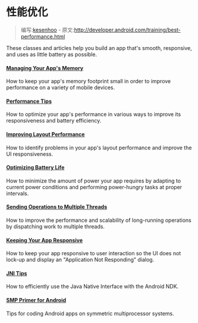 # 性能优化

> 编写:[kesenhoo](https://github.com/kesenhoo) - 原文:<http://developer.android.com/training/best-performance.html>

These classes and articles help you build an app that's smooth, responsive, and uses as little battery as possible.

#### [Managing Your App's Memory](performance/memory.html)
How to keep your app's memory footprint small in order to improve performance on a variety of mobile devices.

#### [Performance Tips](performance/performance-tips.html)
How to optimize your app's performance in various ways to improve its responsiveness and battery efficiency.

#### [Improving Layout Performance](performance/improving-layouts/index.html)
How to identify problems in your app's layout performance and improve the UI responsiveness.

#### [Optimizing Battery Life](performance/monitor-device-state/index.html)
How to minimize the amount of power your app requires by adapting to current power conditions and performing power-hungry tasks at proper intervals.

#### [Sending Operations to Multiple Threads](performance/multi-threads/index.html)
How to improve the performance and scalability of long-running operations by dispatching work to multiple threads.

#### [Keeping Your App Responsive](performance/perf-anr/index.html)
How to keep your app responsive to user interaction so the UI does not lock-up and display an "Application Not Responding" dialog.

#### [JNI Tips](performance/perf-jni/index.html)
How to efficiently use the Java Native Interface with the Android NDK.

#### [SMP Primer for Android](performance/smp/index.html)
Tips for coding Android apps on symmetric multiprocessor systems.



